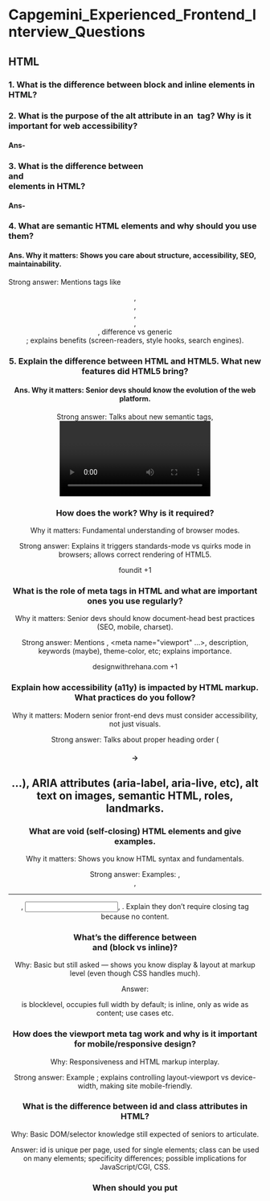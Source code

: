 # Capgemini_Experienced_Frontend_Interview_Questions
## HTML 

### 1. What is the difference between block and inline elements in HTML?
### 2. What is the purpose of the alt attribute in an <img> tag? Why is it important for web accessibility?
#### Ans- 
### 3. What is the difference between <div> and <section> elements in HTML?
#### Ans- 
### 4. What are semantic HTML elements and why should you use them?
#### Ans. Why it matters: Shows you care about structure, accessibility, SEO, maintainability.
Strong answer: Mentions tags like <header>, <nav>, <article>, <section>, <footer>, difference vs generic <div>; explains benefits (screen-readers, style hooks, search engines).

### 5. Explain the difference between HTML and HTML5. What new features did HTML5 bring?

#### Ans. Why it matters: Senior devs should know the evolution of the web platform.
Strong answer: Talks about new semantic tags, <video>, <audio>, <canvas>, local storage APIs, web workers, etc.

### How does the <!DOCTYPE html> work? Why is it required?

Why it matters: Fundamental understanding of browser modes.

Strong answer: Explains it triggers standards-mode vs quirks mode in browsers; allows correct rendering of HTML5.

foundit
+1

### What is the role of meta tags in HTML and what are important ones you use regularly?

Why it matters: Senior devs should know document-head best practices (SEO, mobile, charset).

Strong answer: Mentions <meta charset="UTF-8">, <meta name="viewport" …>, description, keywords (maybe), theme-color, etc; explains importance.

designwithrehana.com
+1

### Explain how accessibility (a11y) is impacted by HTML markup. What practices do you follow?

Why it matters: Modern senior front-end devs must consider accessibility, not just visuals.

Strong answer: Talks about proper heading order (<h1> → <h2> …), ARIA attributes (aria-label, aria-live, etc), alt text on images, semantic HTML, roles, landmarks.



### What are void (self-closing) HTML elements and give examples.

Why it matters: Shows you know HTML syntax and fundamentals.

Strong answer: Examples: <img>, <br>, <hr>, <input>, <meta>. Explain they don’t require closing tag because no content.


### What’s the difference between <div> and <span> (block vs inline)?

Why: Basic but still asked — shows you know display & layout at markup level (even though CSS handles much).

Answer: <div> is block­level, occupies full width by default; <span> is inline, only as wide as content; use cases etc.


### How does the viewport meta tag work and why is it important for mobile/responsive design?

Why: Responsiveness and HTML markup interplay.

Strong answer: Example <meta name="viewport" content="width=device-width, initial-scale=1">; explains controlling layout-viewport vs device-width, making site mobile-friendly.


### What is the difference between id and class attributes in HTML?

Why: Basic DOM/selector knowledge still expected of seniors to articulate.

Answer: id is unique per page, used for single elements; class can be used on many elements; specificity differences; possible implications for JavaScript/CGI, CSS.


### When should you put <script> tags in HTML and what are async & defer attributes?

Why: Shows you understand performance, document loading, and markup scripting interplay.

Strong answer: Explain placing scripts at end of body vs head; async loads script asynchronously and executes as soon as possible; defer loads async but executes after the document parsing; correct usage.
